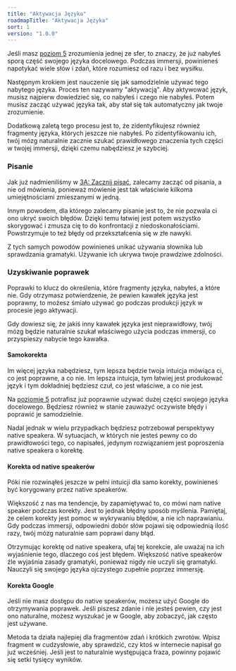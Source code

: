 ```yaml
---
title: "Aktywacja Języka"
roadmapTitle: "Aktywacja Języka"
sort: 1
version: "1.0.0"
---
```


Jeśli masz [poziom 5][level-5] zrozumienia jednej ze sfer, to znaczy, że już nabyłeś sporą część swojego języka docelowego. Podczas immersji, powinieneś napotykać wiele słów i zdań, które rozumiesz od razu i bez wysiłku.

Następnym krokiem jest nauczenie się jak samodzielnie używać tego nabytego języka. Proces ten nazywamy "aktywacją". Aby aktywować język, musisz najpierw dowiedzieć się, co nabyłeś i czego nie nabyłeś. Potem musisz zacząć używać języka tak, aby stał się tak automatyczny jak twoje zrozumienie.

Dodatkową zaletą tego procesu jest to, że zidentyfikujesz również fragmenty języka, których jeszcze nie nabyłeś. Po zidentyfikowaniu ich, twój mózg naturalnie zacznie szukać prawidłowego znaczenia tych części w twojej immersji, dzięki czemu nabędziesz je szybciej.

### Pisanie
Jak już nadmieniliśmy w [3A: Zacznij pisać][start-writing], zalecamy zacząć od pisania, a nie od mówienia, ponieważ mówienie jest tak właściwie kilkoma umiejętnościami zmieszanymi w jedną.

Innym powodem, dla którego zalecamy pisanie jest to, że nie pozwala ci ono ukryć swoich błędów. Dzięki temu łatwiej jest potem wszystko skorygować i zmusza cię to do konfrontacji z niedoskonałościami. Powstrzymuje to też błędy od przekształcenia się w złe nawyki.

Z tych samych powodów powinieneś unikać używania słownika lub sprawdzania gramatyki. Używanie ich ukrywa twoje prawdziwe zdolności.

### Uzyskiwanie poprawek
Poprawki to klucz do określenia, które fragmenty języka, nabyłeś, a które nie. Gdy otrzymasz potwierdzenie, że pewien kawałek języka jest poprawny, to możesz śmiało używać go podczas produkcji język w procesie jego aktywacji.

Gdy dowiesz się, że jakiś inny kawałek języka jest nieprawidłowy, twój mózg będzie naturalnie szukał właściwego użycia podczas immersji, co przyspieszy nabycie tego kawałka.

#### Samokorekta
Im więcej języka nabędziesz, tym lepsza będzie twoja intuicja mówiąca ci, co jest poprawne, a co nie. Im lepsza intuicja, tym łatwiej jest produkować język i tym dokładniej będziesz czuł, co jest właściwe, a co nie jest.

Na [poziomie 5][level-5] potrafisz już poprawnie używać dużej części swojego języka docelowego. Będziesz również w stanie zauważyć oczywiste błędy i poprawić je samodzielnie.

Nadal jednak w wielu przypadkach będziesz potrzebował perspektywy native speakera. W sytuacjach, w których nie jesteś pewny co do prawidłowości tego, co napisałeś, jedynym rozwiązaniem jest poproszenia native speakera o korektę.

#### Korekta od native speakerów
Póki nie rozwinąłeś jeszcze w pełni intuicji dla samo korekty, powinieneś być korygowany przez native speakerów.

Większość z nas ma tendencje, by zapamiętywać to, co mówi nam native speaker podczas korekty. Jest to jednak błędny sposób myślenia. Pamiętaj, że celem korekty jest pomoc w wykrywaniu błędów, a nie ich naprawianiu. Gdy podczas immersji, odpowiedni dobór słów pojawi się odpowiednią ilość razy, twój mózg naturalnie sam poprawi dany błąd.

Otrzymując korektę od native speakera, ufaj tej korekcie, ale uważaj na ich wyjaśnienie tego, dlaczego coś jest błędem. Większość native speakerów źle wyjaśnia zasady gramatyki, ponieważ nigdy nie uczyli się gramatyki. Nauczyli się swojego języka ojczystego zupełnie poprzez immersję.

#### Korekta Google
Jeśli nie masz dostępu do native speakerów, możesz użyć Google do otrzymywania poprawek. Jeśli piszesz zdanie i nie jesteś pewien, czy jest ono naturalne, możesz wyszukać je w Google, aby zobaczyć, jak często jest używane.

Metoda ta działa najlepiej dla fragmentów zdań i krótkich zwrotów. Wpisz fragment w cudzysłowie, aby sprawdzić, czy ktoś w internecie napisał go już wcześniej. Jeśli jest to naturalnie występująca fraza, powinny pojawić się setki tysięcy wyników.

[level-5]: /simplified/stage-2/a/measure-comprehension#Level-5-Comfortable

[level-5]: /simplified/stage-2/a/measure-comprehension#Level-5-Comfortable
[start-writing]: /simplified/stage-3/a/start-writing#Writing
